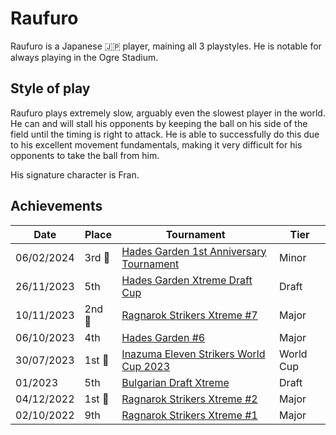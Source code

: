 # Raufuro

Raufuro is a Japanese :jp: player, maining all 3 playstyles.
He is notable for always playing in the Ogre Stadium.

## Style of play

Raufuro plays extremely slow, arguably even the slowest player in the world. He can and will stall his opponents by keeping the ball on his side of the field until the timing is right to attack. He is able to successfully do this due to his excellent movement fundamentals, making it very difficult for his opponents to take the ball from him.

His signature character is Fran.

## Achievements

| Date | Place | Tournament | Tier |
| - | - | - | - |
| 06/02/2024 |3rd :3rd_place_medal:| [Hades Garden 1st Anniversary Tournament](../../tournaments/hg/hganni.md) | Minor |
| 26/11/2023 | 5th | [Hades Garden Xtreme Draft Cup](../../tournaments/draft/hgdraftx.md) | Draft | 
| 10/11/2023 |2nd :2nd_place_medal: | [Ragnarok Strikers Xtreme #7](../../tournaments/ragna/ragnax7.md) | Major |
| 06/10/2023 | 4th | [Hades Garden #6](../../tournaments/hg/hg6.md) | Major |
| 30/07/2023 |1st :1st_place_medal: | [Inazuma Eleven Strikers World Cup 2023](../../tournaments/worldcup23.md) | World Cup |
| 01/2023 | 5th | [Bulgarian Draft Xtreme](../../tournaments/draft/bgdraftx.md) | Draft |
| 04/12/2022 |1st :1st_place_medal: | [Ragnarok Strikers Xtreme #2](../../tournaments/ragna/ragnax2.md) | Major |
| 02/10/2022 | 9th | [Ragnarok Strikers Xtreme #1](../../tournaments/ragna/ragnax1.md) | Major |
